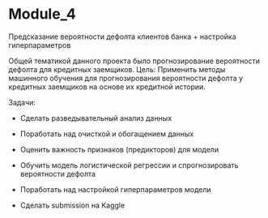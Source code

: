 # Module_4
Предсказание вероятности дефолта клиентов банка + настройка гиперпараметров

Общей тематикой данного проекта было прогнозирование вероятности дефолта для кредитных заемщиков.
Цель: Применить методы машинного обучения для прогнозирования вероятности дефолта у кредитных заемщиков на основе их кредитной истории.

Задачи:

- Сделать разведывательный анализ данных

- Поработать над очисткой и обогащением данных

- Оценить важность признаков (предикторов) для модели

- Обучить модель логистической регрессии и спрогнозировать вероятности дефолта

- Поработать над настройкой гиперпараметров модели

- Сделать submission на Kaggle
